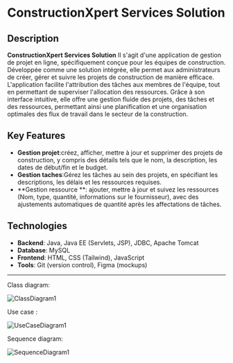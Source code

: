 # ConstructionXpert Services Solution

## Description
**ConstructionXpert Services Solution** Il s'agit d'une application de gestion de projet en ligne, spécifiquement conçue pour les équipes de construction. Développée comme une solution intégrée, elle permet aux administrateurs de créer, gérer et suivre les projets de construction de manière efficace. L'application facilite l'attribution des tâches aux membres de l'équipe, tout en permettant de superviser l'allocation des ressources. Grâce à son interface intuitive, elle offre une gestion fluide des projets, des tâches et des ressources, permettant ainsi une planification et une organisation optimales des flux de travail dans le secteur de la construction.

## Key Features
- **Gestion projet**:créez, afficher, mettre à jour et supprimer des projets de construction, y compris des détails tels que le nom, la description, les dates de début/fin et le budget.
- **Gestion taches**:Gérez les tâches au sein des projets, en spécifiant les descriptions, les délais et les ressources requises.
- **Gestion ressource **: ajouter, mettre à jour et suivez les ressources (Nom, type, quantité, informations sur le fournisseur), avec des ajustements automatiques de quantité après les affectations de tâches.

## Technologies
- **Backend**: Java, Java EE (Servlets, JSP), JDBC, Apache Tomcat
- **Database**: MySQL
- **Frontend**: HTML, CSS (Tailwind), JavaScript
- **Tools**: Git (version control), Figma (mockups)


-----------------------------------------------------------------------------------------------------------------------------------------------------------------------------------------------------------------------------------------------
Class diagram:

![ClassDiagram1](https://github.com/user-attachments/assets/bf0dde01-ac6d-465a-9daa-dc2f0de0ef2c)

Use case :

![UseCaseDiagram1](https://github.com/user-attachments/assets/d3f3aa34-55f9-4d72-9aef-545de9072314)


Sequence diagram:

![SequenceDiagram1](https://github.com/user-attachments/assets/68de1674-9b68-4af5-a605-a682a74e4edd)
